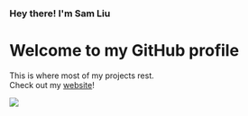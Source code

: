 
### Hey there! I'm Sam Liu
# Welcome to my GitHub profile
This is where most of my projects rest.  
Check out my [website](https://samliu.dev)!


<picture>
	<source
		srcset="https://github-readme-stats.vercel.app/api?username=SamDev-7&count_private=true&show_icons=true&hide=issues&line_height=32&custom_title=My%20GitHub%20stats&include_all_commits=true&theme=transparent&border_color=6e7681&text_color=e6edf3&icon_color=4493f8&title_color=4493f8"
		media="(prefers-color-scheme: dark)"
	/>
	<source
		 srcset="https://github-readme-stats.vercel.app/api?username=SamDev-7&count_private=true&show_icons=true&hide=issues&line_height=32&custom_title=My%20GitHub%20stats&include_all_commits=true&theme=transparent&title_color=0969da&icon_color=0969da&text_color=1f2328"
		   media="(prefers-color-scheme: light), (prefers-color-scheme: no-preference)"
	/>
	<img src="[https://github-readme-stats.vercel.app/api?username=SamDev-7&count_private=true&show_icons=true&hide=issues&line_height=32&custom_title=Some%20GitHub%20Stats&include_all_commits=true](https://github-readme-stats.vercel.app/api?username=SamDev-7&count_private=true&show_icons=true&hide=issues&line_height=32&custom_title=Some%20GitHub%20Stats&include_all_commits=true&theme=transparent&title_color=0969da&icon_color=0969da&text_color=1f2328)" />
</picture>
